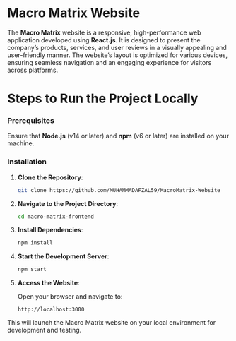 

# Macro Matrix Website

The **Macro Matrix** website is a responsive, high-performance web application developed using **React.js**. It is designed to present the company’s products, services, and user reviews in a visually appealing and user-friendly manner. The website’s layout is optimized for various devices, ensuring seamless navigation and an engaging experience for visitors across platforms.


# Steps to Run the Project Locally

### Prerequisites
Ensure that **Node.js** (v14 or later) and **npm** (v6 or later) are installed on your machine.

### Installation

1. **Clone the Repository**:

   ```bash
   git clone https://github.com/MUHAMMADAFZAL59/MacroMatrix-Website
   ```

2. **Navigate to the Project Directory**:

   ```bash
   cd macro-matrix-frontend
   ```

3. **Install Dependencies**:

   ```bash
   npm install
   ```

4. **Start the Development Server**:

   ```bash
   npm start
   ```

5. **Access the Website**:

   Open your browser and navigate to:

   ```
   http://localhost:3000
   ```

This will launch the Macro Matrix website on your local environment for development and testing.